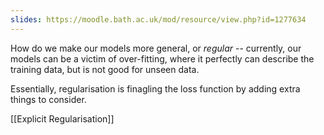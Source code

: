 ```yaml
---
slides: https://moodle.bath.ac.uk/mod/resource/view.php?id=1277634
---
```

How do we make our models more general, or *regular* -- currently, our models can be a victim of over-fitting, where it perfectly can describe the training data, but is not good for unseen data.


Essentially, regularisation is finagling the loss function by adding extra things to consider.

[[Explicit Regularisation]]